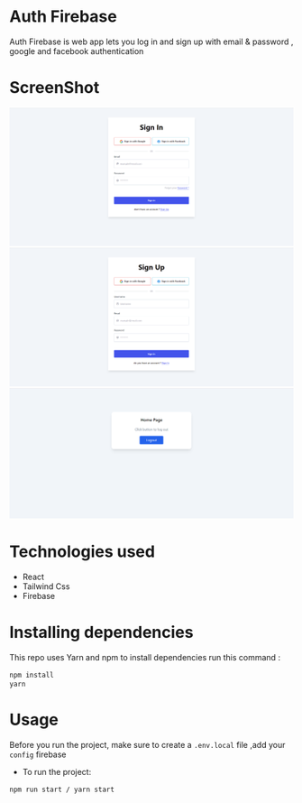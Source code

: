 # Auth Firebase
Auth Firebase is web app lets you log in and sign up with email & password , google and facebook authentication 

# ScreenShot
![signin](ScreenShot/auth/Signin.png)
![signup](ScreenShot/auth/Signup.png)
![signup](ScreenShot/auth/HomePage.png)
# Technologies used

* React 
* Tailwind Css
* Firebase
# Installing dependencies
This repo uses Yarn and npm to install dependencies run this command :

```
npm install 
yarn 
```
# Usage
Before you run the project, make sure to create a `.env.local` file ,add your `config` firebase 
 - To run the project:

```
npm run start / yarn start
```
